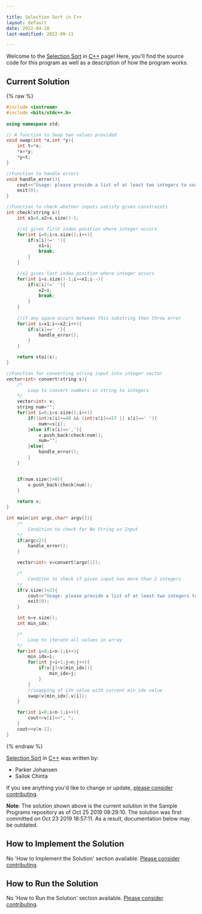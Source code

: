 ```yaml
---

title: Selection Sort in C++
layout: default
date: 2022-04-28
last-modified: 2022-09-11

---
```


Welcome to the [Selection Sort](https://sampleprograms.io/projects/selection-sort) in [C++](https://sampleprograms.io/languages/c-plus-plus) page! Here, you'll find the source code for this program as well as a description of how the program works.

## Current Solution

{% raw %}

```c++
#include <iostream>
#include <bits/stdc++.h>
 
using namespace std;

// A function to Swap two values provided
void swap(int *x,int *y){
	int t=*x;
	*x=*y;
	*y=t;
}

//Function to handle errors
void handle_error(){
	cout<<"Usage: please provide a list of at least two integers to sort in the format \"1, 2, 3, 4, 5\""<<endl;
	exit(0);
}

//Function to check whether inputs satisfy given constraints
int check(string s){
	int x1=0,x2=s.size()-1;

	//x1 gives first index position where integer occurs
	for(int i=0;i<s.size();i++){
		if(s[i]!=' '){
			x1=i;
			break;
		}
	}

	//x2 gives last index position where integer occurs
	for(int i=s.size()-1;i>=x1;i--){
		if(s[i]!=' '){
			x2=i;
			break;
		}
	}
	
	//if any space occurs between this substring then throw error
	for(int i=x1;i<=x2;i++){
		if(s[i]==' '){
			handle_error();
		}
	}

	return stoi(s);
}

//Function for converting string input into integer vector 
vector<int> convert(string s){
	/*
		Loop to convert numbers in string to integers
	*/
	vector<int> v;
	string num="";
	for(int i=0;i<s.size();i++){
		if((int)s[i]>=48 && (int)s[i]<=57 || s[i]==' '){
			num+=s[i];
		}else if(s[i]==','){
			v.push_back(check(num));
			num="";
		}else{
			handle_error();	
		}
	}


	if(num.size()>0){
		v.push_back(check(num));
	}
	
	return v;
}

int main(int argc,char* argv[]){
	/*
		Condition to check for No String as Input
	*/
	if(argc<2){
		handle_error();
	}

	vector<int> v=convert(argv[1]);

	/*
		Conditon to check if given input has more than 2 integers
	*/
	if(v.size()<2){
		cout<<"Usage: please provide a list of at least two integers to sort in the format \"1, 2, 3, 4, 5\""<<endl;
		exit(0);
	}

	int n=v.size();
	int min_idx;

	/*
		Loop to iterate all values in array
	*/
	for(int i=0;i<n-1;i++){
		min_idx=i;
		for(int j=i+1;j<n;j++){
			if(v[j]<v[min_idx]){
				min_idx=j;
			}
		}
		//swapping of ith value with current min_idx value
		swap(v[min_idx],v[i]);
	}

	for(int i=0;i<n-1;i++){
		cout<<v[i]<<", ";
	}
	cout<<v[n-1];
}
```

{% endraw %}

[Selection Sort](https://sampleprograms.io/projects/selection-sort) in [C++](https://sampleprograms.io/languages/c-plus-plus) was written by:

- Parker Johansen
- Sailok Chinta

If you see anything you'd like to change or update, [please consider contributing](https://github.com/TheRenegadeCoder/sample-programs).

**Note**: The solution shown above is the current solution in the Sample Programs repository as of Oct 25 2019 08:29:10. The solution was first committed on Oct 23 2019 18:57:11. As a result, documentation below may be outdated.

## How to Implement the Solution

No 'How to Implement the Solution' section available. [Please consider contributing](https://github.com/TheRenegadeCoder/sample-programs-website).

## How to Run the Solution

No 'How to Run the Solution' section available. [Please consider contributing](https://github.com/TheRenegadeCoder/sample-programs-website).